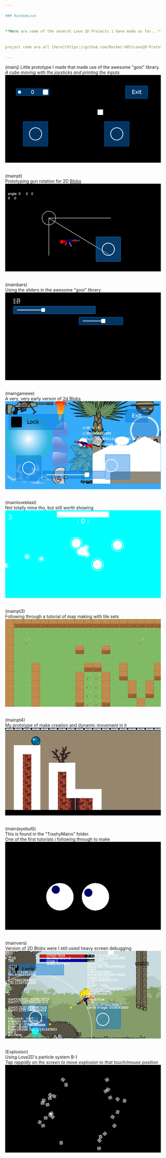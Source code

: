 ```yaml
---

### RandomLove


**Here are some of the several Love 2D Projects i have made so far...**  


project code are all [here](https://github.com/Rocket-007/Love2D-Prototypes-and-Code)<br>  

---
```


(mainj) 
Little prototype I made that made use of the awesome "gooi" library.  
<i> A cube moving with the joysticks and printing the inputs</i><br>
![alt text](https://github.com/Rocket-007/Rocket-007.github.io/blob/master/images/RandomLove_IMGS/mainj.png?raw=true)<br><br>

(mainpt)  
Prototyping gun rotation for 2D [Blobs](/2dBlobs_page)<br>
![alt text](https://github.com/Rocket-007/Rocket-007.github.io/blob/master/images/RandomLove_IMGS/mainpt.png?raw=true)<br><br>


(mainbars)  
Using the sliders in the awesome "gooi" library<br>
![alt text](https://github.com/Rocket-007/Rocket-007.github.io/blob/master/images/RandomLove_IMGS/mainbars.png?raw=true)<br><br>


(maingameee)  
A very, very early verson of [2d Blobs](/2dBlobs_page)<br>
![alt text](https://github.com/Rocket-007/Rocket-007.github.io/blob/master/images/RandomLove_IMGS/maingamee.png?raw=true)<br><br>


(mainloveblast)  
Not totally mine tho, but still worth showing<br>
![alt text](https://github.com/Rocket-007/Rocket-007.github.io/blob/master/images/RandomLove_IMGS/mainloveblast.png?raw=true)<br><br>


(mainpt3)  
Following through a tutorial of map making with tile sets<br>
![alt text](https://github.com/Rocket-007/Rocket-007.github.io/blob/master/images/RandomLove_IMGS/mainpt3.png?raw=true)<br><br>


(mainpt4)  
My prototype of make creation and dynamic movement in it<br>
![alt text](https://github.com/Rocket-007/Rocket-007.github.io/blob/master/images/RandomLove_IMGS/mainpt4.png?raw=true)<br><br>



(main(eyebull))  
This is found in the "TrashyMains" folder.  
One of the first tutorials i following through to make<br>
![alt text](https://github.com/Rocket-007/Rocket-007.github.io/blob/master/images/RandomLove_IMGS/main(eyebull).png?raw=true)<br><br>



(mainvers)  
Version of 2D Blobs were I still usied heavy screen debugging<br>
![alt text](https://github.com/Rocket-007/Rocket-007.github.io/blob/master/images/RandomLove_IMGS/mainvers.png?raw=true)<br><br>



(Explosion)  
Using Love2D's particle system B-)  
<i>Tap rappidly on the screen to move explosion to that touch/mouse position<br>
![alt text](https://github.com/Rocket-007/Rocket-007.github.io/blob/master/images/RandomLove_IMGS/Explosion.png?raw=true)<br><br>




